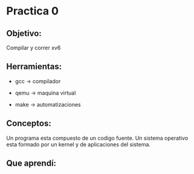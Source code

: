 # Practica 0

## Objetivo:
Compilar y correr xv6

## Herramientas:
* gcc -> compilador 

* qemu -> maquina virtual 

* make -> automatizaciones 

## Conceptos:
Un programa esta compuesto de un codigo fuente.
Un sistema operativo esta formado por un kernel y de aplicaciones del sistema. 

## Que aprendí:
